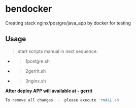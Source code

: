 # bendocker
Creating stack nginx/postgre/java_app by docker for testing


## Usage


>  start scripts manual in next sequence:
* > 1postgre.sh
* >  2gerrit.sh
* >  3nginx.sh


**After deploy  APP will  available at - [gerrit](http://localhost)**


```bash
To remove all changes  -  please execute 'rmALL.sh'
```